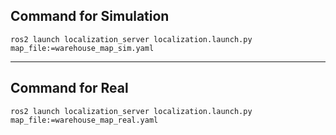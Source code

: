 ## Command for Simulation
```ros2 launch localization_server localization.launch.py map_file:=warehouse_map_sim.yaml```

---

## Command for Real
```ros2 launch localization_server localization.launch.py map_file:=warehouse_map_real.yaml```
